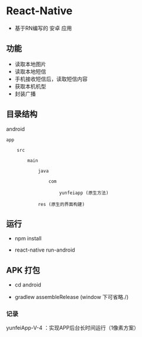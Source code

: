 # React-Native

* 基于RN编写的 安卓 应用

## 功能

* 读取本地图片
* 读取本地短信
* 手机接收短信后，读取短信内容
* 获取本机机型
* 封装广播

## 目录结构


 android 

    app

        src

            main

                java

                    com

                        yunfeiapp (原生方法)
                
                res (原生的界面构建)

## 运行

- npm install

- react-native run-android

## APK 打包

- cd android 

- gradlew assembleRelease (window 下可省略./)

### 记录

yunfeiApp-V-4 ：实现APP后台长时间运行（1像素方案）